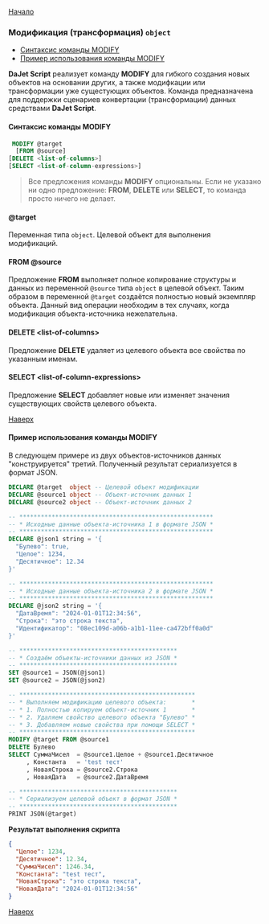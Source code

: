 [Начало](/dajet-script)

### Модификация (трансформация) ```object```

- [Синтаксис команды MODIFY](#синтаксис-команды-modify)
- [Пример использования команды MODIFY](#пример-использования-команды-modify)

**DaJet Script** реализует команду **MODIFY** для гибкого создания новых объектов на основании других, а также модифкации или трансформации уже сущестующих объектов. Команда предназначена для поддержки сценариев конвертации (трансформации) данных средствами **DaJet Script**.

#### Синтаксис команды MODIFY

```SQL
 MODIFY @target
  [FROM @source]
[DELETE <list-of-columns>]
[SELECT <list-of-column-expressions>]
```

> Все предложения команды **MODIFY** опциональны. Если не указано ни одно предложение: **FROM**, **DELETE** или **SELECT**, то команда просто ничего не делает.

#### @target

Переменная типа ```object```. Целевой объект для выполнения модификаций.

#### FROM @source

Предложение **FROM** выполняет полное копирование структуры и данных из переменной ```@source``` типа ```object``` в целевой объект. Таким образом в переменной ```@target``` создаётся полностью новый экземпляр объекта. Данный вид операции необходим в тех случаях, когда модификация объекта-источника нежелательна.

#### DELETE \<list-of-columns\>

Предложение **DELETE** удаляет из целевого объекта все свойства по указанным именам.

#### SELECT \<list-of-column-expressions\>
Предложение **SELECT** добавляет новые или изменяет значения существующих свойств целевого объекта.

[Наверх](#модификация-трансформация-object)

#### Пример использования команды MODIFY

В следующем примере из двух объектов-источников данных "конструируется" третий. Полученный результат сериализуется в формат JSON.

```SQL
DECLARE @target  object -- Целевой объект модификации
DECLARE @source1 object -- Объект-источник данных 1
DECLARE @source2 object -- Объект-источник данных 2

-- ******************************************************
-- * Исходные данные объекта-источника 1 в формате JSON *
-- ******************************************************
DECLARE @json1 string = '{
  "Булево": true,
  "Целое": 1234,
  "Десятичное": 12.34
}'

-- ******************************************************
-- * Исходные данные объекта-источника 2 в формате JSON *
-- ******************************************************
DECLARE @json2 string = '{
  "ДатаВремя": "2024-01-01T12:34:56",
  "Строка": "это строка текста",
  "Идентификатор": "08ec109d-a06b-a1b1-11ee-ca472bff0a0d"
}'

-- ********************************************
-- * Создаём объекты-источники данных из JSON *
-- ********************************************
SET @source1 = JSON(@json1)
SET @source2 = JSON(@json2)

-- *************************************************
-- * Выполняем модификацию целевого объекта:       *
-- * 1. Полностью копируем объект-источник 1       *
-- * 2. Удаляем свойство целевого объекта "Булево" *
-- * 3. Добавляем новые свойства при помощи SELECT *
-- *************************************************
MODIFY @target FROM @source1
DELETE Булево
SELECT СуммаЧисел  = @source1.Целое + @source1.Десятичное
     , Константа   = 'test тест'
     , НоваяСтрока = @source2.Строка
     , НоваяДата   = @source2.ДатаВремя

-- ********************************************
-- * Сериализуем целевой объект в формат JSON *
-- ********************************************
PRINT JSON(@target)
```

**Результат выполнения скрипта**
```JSON
{
  "Целое": 1234,
  "Десятичное": 12.34,
  "СуммаЧисел": 1246.34,
  "Константа": "test тест",
  "НоваяСтрока": "это строка текста",
  "НоваяДата": "2024-01-01T12:34:56"
}
```

[Наверх](#модификация-трансформация-object)
